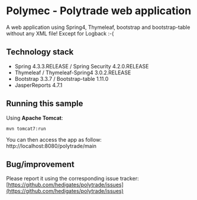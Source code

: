 Polymec - Polytrade web application
=================================================================

A web application using Spring4, Thymeleaf, bootstrap and bootstrap-table without any XML file! Except for Logback :-(

## Technology stack

 - Spring 4.3.3.RELEASE / Spring Security 4.2.0.RELEASE
 - Thymeleaf / Thymeleaf-Spring4 3.0.2.RELEASE
 - Bootstrap 3.3.7 / Bootstrap-table 1.11.0
 - JasperReports 4.7.1

## Running this sample

Using __Apache Tomcat__:

    mvn tomcat7:run

You can then access the app as follow: http://localhost:8080/polytrade/main

## Bug/improvement

Please report it using the corresponding issue tracker: [https://github.com/hedigates/polytrade/issues](https://github.com/hedigates/polytrade/issues)



